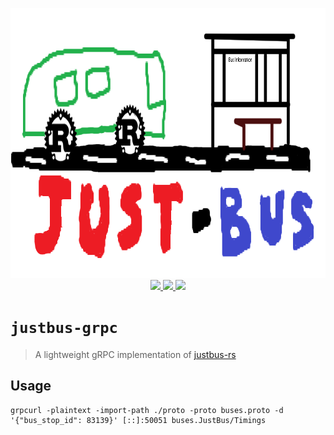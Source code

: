 <p align="center">
  <img width="945" height="432" src="./logo.png">
    <a href="https://github.com/BudiNverse/justbus-rs">
      <img src="https://img.shields.io/badge/-justbus--rs-blueviolet.svg"/>
    </a>
    <a href="https://github.com/BudiNverse/justbus-rs">
        <img src="https://img.shields.io/github/license/BudiNverse/lta-rs"/>
    </a>
    <a href="https://github.com/BudiNverse/lta-rs">
        <img src="https://img.shields.io/badge/rust-1.3.9-blueviolet.svg"/>
    </a>      
</p>

# `justbus-grpc`
> A lightweight gRPC implementation of [justbus-rs](https://github.com/BudiNverse/justbus-rs)

## Usage
```
grpcurl -plaintext -import-path ./proto -proto buses.proto -d '{"bus_stop_id": 83139}' [::]:50051 buses.JustBus/Timings
```
